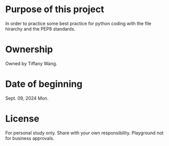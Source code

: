 # Purpose of this project

In order to practice some best practice for python coding with the file hirarchy and the PEP8 standards.


# Ownership

Owned by Tiffany Wang. 

# Date of beginning

Sept. 09, 2024 Mon.


# License

For personal study only. Share with your own responsibility. 
Playground not for business approvals.